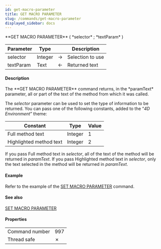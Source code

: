 ```yaml
---
id: get-macro-parameter
title: GET MACRO PARAMETER
slug: /commands/get-macro-parameter
displayed_sidebar: docs
---
```


<!--REF #_command_.GET MACRO PARAMETER.Syntax-->**GET MACRO PARAMETER** ( *selector* ; *textParam* )<!-- END REF-->
<!--REF #_command_.GET MACRO PARAMETER.Params-->
| Parameter | Type |  | Description |
| --- | --- | --- | --- |
| selector | Integer | &#8594;  | Selection to use |
| textParam | Text | &#8592; | Returned text |

<!-- END REF-->

#### Description 

<!--REF #_command_.GET MACRO PARAMETER.Summary-->The **GET MACRO PARAMETER** command returns, in the *paramText* parameter, all or part of the text of the method from which it was called.<!-- END REF-->

The *selector* parameter can be used to set the type of information to be returned. You can pass one of the following constants, added to the “*4D Environment*” theme:

| Constant                | Type    | Value |
| ----------------------- | ------- | ----- |
| Full method text        | Integer | 1     |
| Highlighted method text | Integer | 2     |

If you pass Full method text in *selector*, all of the text of the method will be returned in *paramText*. If you pass Highlighted method text in *selector*, only the text selected in the method will be returned in *paramText*.

#### Example 

Refer to the example of the [SET MACRO PARAMETER](set-macro-parameter.md) command.

#### See also 

[SET MACRO PARAMETER](set-macro-parameter.md)  

#### Properties

|  |  |
| --- | --- |
| Command number | 997 |
| Thread safe | &cross; |


